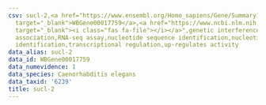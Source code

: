 ```yaml
---
csv: sucl-2,<a href="https://www.ensembl.org/Homo_sapiens/Gene/Summary?db=core;g=WBGene00017759"
  target="_blank">WBGene00017759</a>,<a href="https://www.ncbi.nlm.nih.gov/pubmed/27496166"
  target="_blank"><i class="fas fa-file"></i></a>",genetic interference,functional
  association,RNA-seq assay,nucleotide sequence identification,nucleotide sequence
  identification,transcriptional regulation,up-regulates activity
data_alias: sucl-2
data_id: WBGene00017759
data_numevidence: 1
data_species: Caenorhabditis elegans
data_taxid: '6239'
title: sucl-2
---
```

